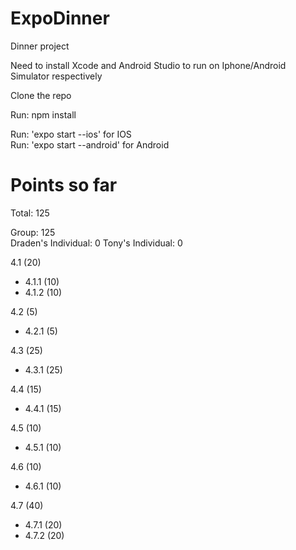 # ExpoDinner
Dinner project

Need to install Xcode and Android Studio to run on Iphone/Android Simulator respectively

Clone the repo

Run: npm install

Run: 'expo start --ios' for IOS   
Run: 'expo start --android' for Android  



# Points so far
Total: 125

Group: 125   
Draden's Individual: 0 
Tony's Individual: 0 

4.1 (20)
  - 4.1.1 (10)
  - 4.1.2 (10)

4.2 (5)
  - 4.2.1 (5)

4.3 (25)
  - 4.3.1 (25)
  
4.4 (15)
  - 4.4.1 (15)
  
4.5 (10)
  - 4.5.1 (10)

4.6 (10)
  - 4.6.1 (10)

4.7 (40)
  - 4.7.1 (20)
  - 4.7.2 (20)
